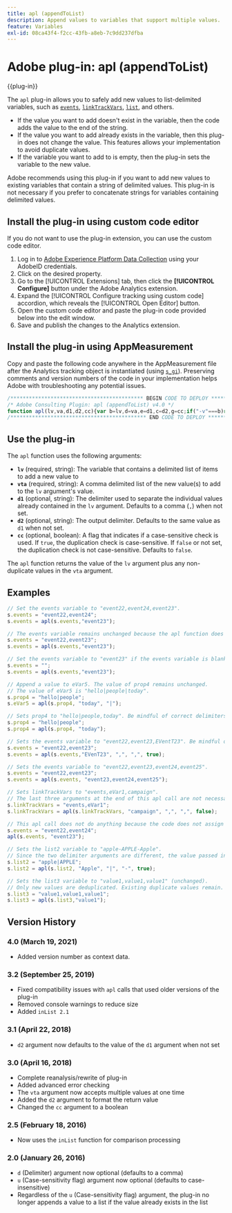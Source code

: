 ```yaml
---
title: apl (appendToList)
description: Append values to variables that support multiple values.
feature: Variables
exl-id: 08ca43f4-f2cc-43fb-a8eb-7c9dd237dfba
---
```

# Adobe plug-in: apl (appendToList)

{{plug-in}}

The `apl` plug-in allows you to safely add new values to list-delimited variables, such as [`events`](../page-vars/events/events-overview.md), [`linkTrackVars`](../config-vars/linktrackvars.md), [`list`](../page-vars/list.md), and others.

* If the value you want to add doesn't exist in the variable, then the code adds the value to the end of the string.
* If the value you want to add already exists in the variable, then this plug-in does not change the value. This features allows your implementation to avoid duplicate values.
* If the variable you want to add to is empty, then the plug-in sets the variable to the new value.

Adobe recommends using this plug-in if you want to add new values to existing variables that contain a string of delimited values. This plug-in is not necessary if you prefer to concatenate strings for variables containing delimited values.

<!--## Install the plug-in using the Web SDK or the Adobe Analytics extension

Adobe offers an extension that allows you to use most commonly-used plug-ins.

1. Log in to [Adobe Experience Platform Data Collection](https://experience.adobe.com/data-collection) using your AdobeID credentials.
1. Click the desired tag property.
1. Go to the [!UICONTROL Extensions] tab, then click on the [!UICONTROL Catalog] button
1. Install and publish the [!UICONTROL Common Analytics Plugins] extension
1. If you haven't already, create a rule labeled "Initialize Plug-ins" with the following configuration:
    * Condition: None
    * Event: Core – Library Loaded (Page Top)
1. Add an action to the above rule with the following configuration:
    * Extension: Common Analytics Plugins
    * Action Type: Initialize APL (Append To List)
1. Save and publish the changes to the rule.-->

## Install the plug-in using custom code editor

If you do not want to use the plug-in extension, you can use the custom code editor.

1. Log in to [Adobe Experience Platform Data Collection](https://experience.adobe.com/data-collection) using your AdobeID credentials.
1. Click on the desired property.
1. Go to the [!UICONTROL Extensions] tab, then click the **[!UICONTROL Configure]** button under the Adobe Analytics extension.
1. Expand the [!UICONTROL Configure tracking using custom code] accordion, which reveals the [!UICONTROL Open Editor] button.
1. Open the custom code editor and paste the plug-in code provided below into the edit window.
1. Save and publish the changes to the Analytics extension.

## Install the plug-in using AppMeasurement

Copy and paste the following code anywhere in the AppMeasurement file after the Analytics tracking object is instantiated (using [`s_gi`](../functions/s-gi.md)). Preserving comments and version numbers of the code in your implementation helps Adobe with troubleshooting any potential issues.

```js
/******************************************* BEGIN CODE TO DEPLOY *******************************************/
/* Adobe Consulting Plugin: apl (appendToList) v4.0 */
function apl(lv,va,d1,d2,cc){var b=lv,d=va,e=d1,c=d2,g=cc;if("-v"===b)return{plugin:"apl",version:"4.0"};var h=function(){if("undefined"!==typeof window.s_c_il)for(var k=0,b;k<window.s_c_il.length;k++)if(b=window.s_c_il[k],b._c&&"s_c"===b._c)return b}();"undefined"!==typeof h&&(h.contextData.apl="4.0");window.inList=window.inList||function(b,d,c,e){if("string"!==typeof d)return!1;if("string"===typeof b)b=b.split(c||",");else if("object"!==typeof b)return!1;c=0;for(a=b.length;c<a;c++)if(1==e&&d===b[c]||d.toLowerCase()===b[c].toLowerCase())return!0;return!1};if(!b||"string"===typeof b){if("string"!==typeof d||""===d)return b;e=e||",";c=c||e;1==c&&(c=e,g||(g=1));2==c&&1!=g&&(c=e);d=d.split(",");h=d.length;for(var f=0;f<h;f++)window.inList(b,d[f],e,g)||(b=b?b+c+d[f]:d[f])}return b};
/******************************************** END CODE TO DEPLOY ********************************************/
```

## Use the plug-in

The `apl` function uses the following arguments:

* **`lv`** (required, string): The variable that contains a delimited list of items to add a new value to
* **`vta`** (required, string): A comma delimited list of the new value(s) to add to the `lv` argument's value.
* **`d1`** (optional, string): The delimiter used to separate the individual values already contained in the `lv` argument.  Defaults to a comma (`,`) when not set.
* **`d2`** (optional, string): The output delimiter. Defaults to the same value as `d1` when not set.
* **`cc`** (optional, boolean): A flag that indicates if a case-sensitive check is used. If `true`, the duplication check is case-sensitive. If `false` or not set, the duplication check is not case-sensitive. Defaults to `false`.

The `apl` function returns the value of the `lv` argument plus any non-duplicate values in the `vta` argument.

## Examples

```js
// Set the events variable to "event22,event24,event23".
s.events = "event22,event24";
s.events = apl(s.events,"event23");

// The events variable remains unchanged because the apl function does not add duplicate values
s.events = "event22,event23";
s.events = apl(s.events,"event23");

// Set the events variable to "event23" if the events variable is blank
s.events = "";
s.events = apl(s.events,"event23");

// Append a value to eVar5. The value of prop4 remains unchanged.
// The value of eVar5 is "hello|people|today".
s.prop4 = "hello|people";
s.eVar5 = apl(s.prop4, "today", "|");

// Sets prop4 to "hello|people,today". Be mindful of correct delimiters!
s.prop4 = "hello|people";
s.prop4 = apl(s.prop4, "today");

// Sets the events variable to "event22,event23,EVentT23". Be mindful of capitalization when using the cc argument!
s.events = "event22,event23";
s.events = apl(s.events,"EVenT23", ",", ",", true);

// Sets the events variable to "event22,event23,event24,event25".
s.events = "event22,event23";
s.events = apl(s.events, "event23,event24,event25");

// Sets linkTrackVars to "events,eVar1,campaign".
// The last three arguments at the end of this apl call are not necessary because they match the default argument values.
s.linkTrackVars = "events,eVar1";
s.linkTrackVars = apl(s.linkTrackVars, "campaign", ",", ",", false);

// This apl call does not do anything because the code does not assign the returned value to a variable.
s.events = "event22,event24";
apl(s.events, "event23");

// Sets the list2 variable to "apple-APPLE-Apple".
// Since the two delimiter arguments are different, the value passed in is delimited by "|", then joined together by "-".
s.list2 = "apple|APPLE";
s.list2 = apl(s.list2, "Apple", "|", "-", true);

// Sets the list3 variable to "value1,value1,value1" (unchanged).
// Only new values are deduplicated. Existing duplicate values remain.
s.list3 = "value1,value1,value1";
s.list3 = apl(s.list3,"value1");
```

## Version History

### 4.0 (March 19, 2021)

* Added version number as context data.

### 3.2 (September 25, 2019)

* Fixed compatibility issues with `apl` calls that used older versions of the plug-in
* Removed console warnings to reduce size
* Added `inList 2.1`

### 3.1 (April 22, 2018)

* `d2` argument now defaults to the value of the `d1` argument when not set

### 3.0 (April 16, 2018)

* Complete reanalysis/rewrite of plug-in
* Added advanced error checking
* The `vta` argument now accepts multiple values at one time
* Added the `d2` argument to format the return value
* Changed the `cc` argument to a boolean

### 2.5 (February 18, 2016)

* Now uses the `inList` function for comparison processing

### 2.0 (January 26, 2016)

* `d` (Delimiter) argument now optional (defaults to a comma)
* `u` (Case-sensitivity flag) argument now optional (defaults to case-insensitive)
* Regardless of the `u` (Case-sensitivity flag) argument, the plug-in no longer appends a value to a list if the value already exists in the list
